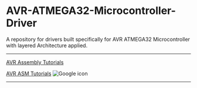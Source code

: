 # AVR-ATMEGA32-Microcontroller-Driver
A repository for drivers built specifically for AVR ATMEGA32 Microcontroller with layered Architecture applied.
___

[AVR Assembly Tutorials](http://www.rjhcoding.com/avr-asm-tutorials.php)                                   

[AVR ASM Tutorials](https://github.com/aagontuk/cheatsheets/blob/master/AVR_assembly_programming.md)
![Google icon](http://www.rjhcoding.com/images/toddler-crying.jpg)



___
